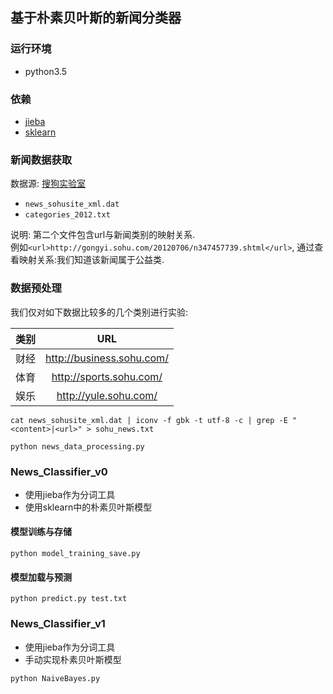 ## 基于朴素贝叶斯的新闻分类器
### 运行环境
- python3.5

### 依赖
- [jieba](https://github.com/fxsjy/jieba)
- [sklearn](http://scikit-learn.org/)

### 新闻数据获取
数据源: [搜狗实验室](http://www.sogou.com/labs/resource/cs.php)

- `news_sohusite_xml.dat`
- `categories_2012.txt`

说明: 第二个文件包含url与新闻类别的映射关系.  
例如`<url>http://gongyi.sohu.com/20120706/n347457739.shtml</url>`, 通过查看映射关系:我们知道该新闻属于公益类.

### 数据预处理
我们仅对如下数据比较多的几个类别进行实验:

|  类别  |            URL            |
| :--: | :-----------------------: |
|  财经  | http://business.sohu.com/ |
|  体育  |  http://sports.sohu.com/  |
|  娱乐  |   http://yule.sohu.com/   |

```
cat news_sohusite_xml.dat | iconv -f gbk -t utf-8 -c | grep -E "<content>|<url>" > sohu_news.txt
```    

```
python news_data_processing.py
```

### News_Classifier_v0
- 使用jieba作为分词工具
- 使用sklearn中的朴素贝叶斯模型

#### 模型训练与存储
```
python model_training_save.py
```

#### 模型加载与预测
```
python predict.py test.txt
```

### News_Classifier_v1
- 使用jieba作为分词工具
- 手动实现朴素贝叶斯模型

```
python NaiveBayes.py
```
